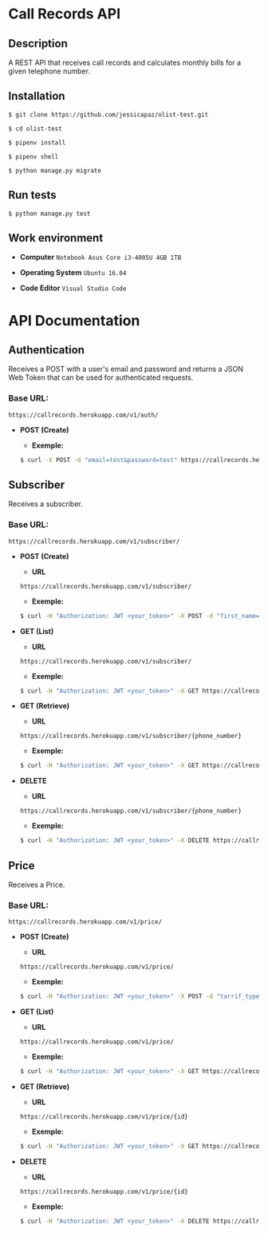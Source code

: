 # Call Records API
## Description

A REST API that receives call records and calculates monthly bills for a given telephone number.  

## Installation

`$ git clone https://github.com/jessicapaz/olist-test.git`

`$ cd olist-test`

`$ pipenv install`

`$ pipenv shell`

`$ python manage.py migrate`

## Run tests

`$ python manage.py test`

## Work environment 
* **Computer**
`Notebook Asus Core i3-4005U 4GB 1TB`

* **Operating System**
`Ubuntu 16.04`

* **Code Editor**
`Visual Studio Code`

# API Documentation

## Authentication
Receives a POST with a user's email and password and returns a JSON Web Token that can be used for authenticated requests.

### **Base URL:**
```
https://callrecords.herokuapp.com/v1/auth/
```

* **POST (Create)**

  * **Exemple:**
  ```bash
  $ curl -X POST -d "email=test&password=test" https://callrecords.herokuapp.com/v1/auth/
  ```

## Subscriber
Receives a subscriber.

### **Base URL**:
```
https://callrecords.herokuapp.com/v1/subscriber/
```

* **POST (Create)** 
  * **URL**
  ```
  https://callrecords.herokuapp.com/v1/subscriber/
  ```
  * **Exemple:**
  ```bash
  $ curl -H "Authorization: JWT <your_token>" -X POST -d "first_name=Test&last_name=Test&phone_number=99985257541" https://callrecords.herokuapp.com/v1/subscriber/
  ```

* **GET (List)**
  * **URL**
  ```
  https://callrecords.herokuapp.com/v1/subscriber/
  ```
  * **Exemple:**
  ```bash
  $ curl -H "Authorization: JWT <your_token>" -X GET https://callrecords.herokuapp.com/v1/subscriber/
  ```

* **GET (Retrieve)**
  * **URL**
  ```
  https://callrecords.herokuapp.com/v1/subscriber/{phone_number}
  ```
  * **Exemple:**
  ```bash
  $ curl -H "Authorization: JWT <your_token>" -X GET https://callrecords.herokuapp.com/v1/subscriber/99985257541
  ```

* **DELETE**
  * **URL**
  ```
  https://callrecords.herokuapp.com/v1/subscriber/{phone_number}
  ```
  * **Exemple:**
  ```bash
  $ curl -H "Authorization: JWT <your_token>" -X DELETE https://callrecords.herokuapp.com/v1/subscriber/99985257541
  ```

## Price 
Receives a Price.

### **Base URL**:
```
https://callrecords.herokuapp.com/v1/price/
```

* **POST (Create)** 
  * **URL**
  ```
  https://callrecords.herokuapp.com/v1/price/
  ```
  * **Exemple:**
  ```bash
  $ curl -H "Authorization: JWT <your_token>" -X POST -d "tarrif_type=standard&standing_charge=0.38&call_charge=0.08" https://callrecords.herokuapp.com/v1/price/
  ```

* **GET (List)**
  * **URL**
  ```
  https://callrecords.herokuapp.com/v1/price/
  ```
  * **Exemple:**
  ```bash
  $ curl -H "Authorization: JWT <your_token>" -X GET https://callrecords.herokuapp.com/v1/price/
  ```

* **GET (Retrieve)**
  * **URL**
  ```
  https://callrecords.herokuapp.com/v1/price/{id}
  ```
  * **Exemple:**
  ```bash
  $ curl -H "Authorization: JWT <your_token>" -X GET https://callrecords.herokuapp.com/v1/price/1
  ```

* **DELETE**
  * **URL**
  ```
  https://callrecords.herokuapp.com/v1/price/{id}
  ```
  * **Exemple:**
  ```bash
  $ curl -H "Authorization: JWT <your_token>" -X DELETE https://callrecords.herokuapp.com/v1/price/1
  ```






